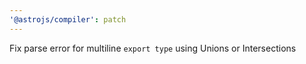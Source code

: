 ```yaml
---
'@astrojs/compiler': patch
---
```


Fix parse error for multiline `export type` using Unions or Intersections
